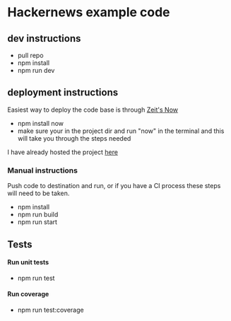 # Hackernews example code

## dev instructions

- pull repo
- npm install
- npm run dev

## deployment instructions

Easiest way to deploy the code base is through [Zeit's Now ](https://zeit.co)

- npm install now
- make sure your in the project dir and run "now" in the terminal and this will take you through the steps needed

I have already hosted the project [here](https://hackernews-test.madebyjonny.now.sh)

### Manual instructions

Push code to destination and run, or if you have a CI process these steps will need to be taken.

- npm install
- npm run build
- npm run start

## Tests

#### Run unit tests

- npm run test

#### Run coverage

- npm run test:coverage
